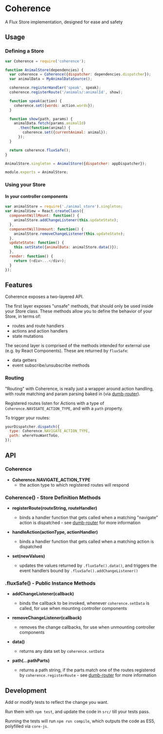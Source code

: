 # Coherence

A Flux Store implementation, designed for ease and safety

## Usage

### Defining a Store

```javascript
var Coherence = require('coherence');

function AnimalStore(dependencies) {
  var coherence = Coherence({dispatcher: dependencies.dispatcher});
  var animalData = MyAnimalDataSource();

  coherence.registerHandler('speak', speak);
  coherence.registerRoute('/animals/:animalId', show);

  function speak(action) {
    coherence.set({words: action.words});
  }

  function show(path, params) {
    animalData.fetch(params.animalId)
      .then(function(animal) {
        coherence.set({currentAnimal: animal});
      });
  }

  return coherence.fluxSafe();
}

AnimalStore.singleton = AnimalStore({dispatcher: appDispatcher});

module.exports = AnimalStore;
```

### Using your Store

#### In your controller components

```javascript
var animalStore = require('./animal_store').singleton;
var AnimalView = React.createClass({
  componentWillMount: function() {
    animalStore.addChangeListener(this.updateState);
  },
  componentWillUnmount: function() {
    animalStore.removeChangeListener(this.updateState);
  },
  updateState: function() {
    this.setState({animalData: animalStore.data()});
  },
  render: function() {
    return (<div>...</div>);
  }
});
```

## Features

Coherence exposes a two-layered API.

The first layer exposes "unsafe" methods, that should only be used inside your
Store class. These methods allow you to define the behavior of your Store, in terms of:

- routes and route handlers
- actions and action handlers
- state mutations

The second layer is comprised of the methods intended for external use (e.g. by
React Components). These are returned by `fluxSafe`:

- data getters
- event subscribe/unsubscribe methods

### Routing

"Routing" with Coherence, is really just a wrapper around action handling, with
route matching and param parsing baked in (via
[dumb-router](https://github.com/clalimarmo/dumb-router)).

Registered routes listen for Actions with a type of
`Coherence.NAVIGATE_ACTION_TYPE`, and with a `path` property.

To trigger your routes:

```javascript
yourDispatcher.dispatch({
  type: Coherence.NAVIGATE_ACTION_TYPE,
  path: whereYouWantToGo,
});
```

## API

### Coherence

- __Coherence.NAVIGATE_ACTION_TYPE__
  - the action type to which registered routes will respond

### Coherence() - Store Definition Methods

- __registerRoute(routeString, routeHandler)__
  - binds a handler function that gets called when a matching "navigate" action
    is dispatched - see
    [dumb-router](https://github.com/clalimarmo/dumb-router#dumb-router) for more
    information

- __handleAction(actionType, actionHandler)__
  - binds a handler function that gets called when a matching action is dispatched

- __set(newValues)__
  - updates the values returned by `.fluxSafe().data()`, and triggers the event
    handlers bound by `.fluxSafe().addChangeListener()`

### .fluxSafe() - Public Instance Methods

- __addChangeListener(callback)__
  - binds the callback to be invoked, whenever `coherence.setData` is called,
    for use when mounting controller components

- __removeChangeListener(callback)__
  - removes the change callbacks, for use when unmounting controller components

- __data()__
  - returns any data set by `coherence.setData`

- __path(...pathParts)__
  - returns a path string, if the parts match one of the routes registered by
    `coherence.registerRoute` - see
    [dumb-router](https://github.com/clalimarmo/dumb-router#dumb-router) for
    more information

## Development

Add or modify tests to reflect the change you want.

Run them with `npm test`, and update the code in `src/` till your tests pass.

Running the tests will run `npm run compile`, which outputs the code as ES5,
polyfilled via `core-js`.
